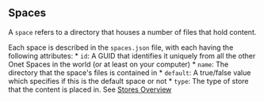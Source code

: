 ## Spaces

A `space` refers to a directory that houses a number of files that hold content.

Each space is described in the `spaces.json` file, with each having the following attributes:
    * `id`: A GUID that identifies it uniquely from all the other Onet Spaces in the world (or at least on your computer)
    * `name`: The directory that the space's files is contained in
    * `default`: A true/false value which specifies if this is the default space or not
    * `type`: The type of store that the content is placed in. See [Stores Overview](../repository/stores-overview.md)
 
